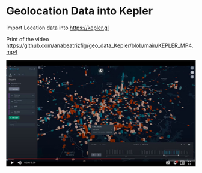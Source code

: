 # Geolocation Data into Kepler

import Location data into https://kepler.gl

Print of the video https://github.com/anabeatrizfig/geo_data_Kepler/blob/main/KEPLER_MP4.mp4


![kepler.gl](https://github.com/anabeatrizfig/geo_data_Kepler/blob/main/kepler_image.JPG?raw=true)
